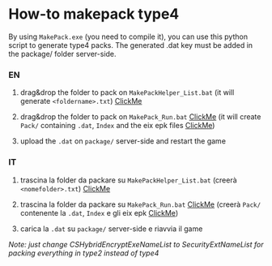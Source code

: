 # How-to makepack type4
By using `MakePack.exe` (you need to compile it), you can use this python script to generate type4 packs.
The generated .dat key must be added in the package/ folder server-side.

### EN
1. drag&drop the folder to pack on `MakePackHelper_List.bat`
(it will generate `<foldername>.txt`) [ClickMe](https://i.imgur.com/a5E5u6E.png)

2. drag&drop the folder to pack on `MakePack_Run.bat` [ClickMe](https://i.imgur.com/TPtgR5z.png)
(it will create `Pack/` containing `.dat`, `Index` and the eix epk files [ClickMe](https://i.imgur.com/pEvMWDx.png))

3. upload the `.dat` on `package/` server-side and restart the game

### IT
1. trascina la folder da packare su `MakePackHelper_List.bat`
(creerà `<nomefolder>.txt`) [ClickMe](https://i.imgur.com/a5E5u6E.png)

2. trascina la folder da packare su `MakePack_Run.bat` [ClickMe](https://i.imgur.com/TPtgR5z.png)
(creerà `Pack/` contenente la `.dat`, `Index` e gli eix epk [ClickMe](https://i.imgur.com/pEvMWDx.png))

3. carica la `.dat` su `package/` server-side e riavvia il game

_Note: just change CSHybridEncryptExeNameList to SecurityExtNameList for packing everything in type2 instead of type4_
